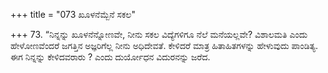 +++
title = "073 ಖೂಳನೆಮ್ಬೆನೆ ಸಕಲ"

+++
73.  “ನಿನ್ನನ್ನು ಖೂಳನೆನ್ನೋಣವೇ, ನೀನು ಸಕಲ ವಿದ್ಯೆಗಳಿಗೂ ನೆಲೆ ಮನೆಯಲ್ಲವೇ? ವಿಶಾಲಮತಿ ಎಂದು ಹೇಳೋಣವೆಂದರೆ ಜಗತ್ತಿನ ಅಜ್ಞರಿಗೆಲ್ಲ ನೀನು ಅಧಿದೇವತೆ.  ಕೇಳಿದರೆ ಮಾತ್ರ ಹಿತಾಹಿತಗಳನ್ನು ಹೇಳುವುದು ಪಾಂಡಿತ್ಯ. ಈಗ  ನಿನ್ನನ್ನು ಕೇಳಿದವರಾರು ? ಎಂದು ದುರ್ಯೋಧನ ವಿದುರನನ್ನು ಜರೆದ.